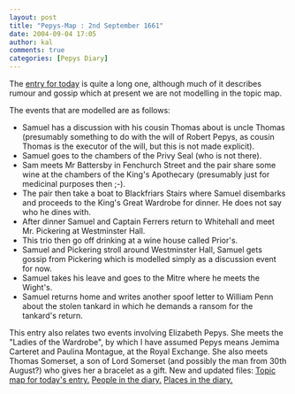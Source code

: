 ```yaml
---
layout: post
title: "Pepys-Map : 2nd September 1661"
date: 2004-09-04 17:05
author: kal
comments: true
categories: [Pepys Diary]
---
```

The <a href="http://www.pepysdiary.com/archive/1661/09/02/index.php">entry for today</a> is quite a long one, although much of it describes rumour and gossip which at present we are not modelling in the topic map.

<!--more-->
The events that are modelled are as follows:
<ul>
<li>Samuel has a discussion with his cousin Thomas about is uncle Thomas (presumably something to do with the will of Robert Pepys, as cousin Thomas is the executor of the will, but this is not made explicit).</li>
<li>Samuel goes to the chambers of the Privy Seal (who is not there).</li>
<li>Sam meets Mr Battersby in Fenchurch Street and the pair share some wine at the chambers of the King's Apothecary (presumably just for medicinal purposes then ;-).</li>
<li>The pair then take a boat to Blackfriars Stairs where Samuel disembarks and proceeds to the King's Great Wardrobe for dinner. He does not say who he dines with.</li>
<li>After dinner Samuel and Captain Ferrers return to Whitehall and meet Mr. Pickering at Westminster Hall.</li>
<li>This trio then go off drinking at a wine house called Prior's.</li>
<li>Samuel and Pickering stroll around Westminster Hall, Samuel gets gossip from Pickering which is modelled simply as a discussion event for now.</li>
<li>Samuel takes his leave and goes to the Mitre where he meets the Wight's.</li>
<li>Samuel returns home and writes another spoof letter to William Penn about the stolen tankard in which he demands a ransom for the tankard's return.</li>
</ul>
This entry also relates two events involving Elizabeth Pepys. She meets the "Ladies of the Wardrobe", by which I have assumed Pepys means Jemima Carteret and Paulina Montague, at the Royal Exchange. She also meets Thomas Somerset, a son of Lord Somerset (and possibly the man from 30th August?) who gives her a bracelet as a gift.
New and updated files:
<a href="http://www.techquila.com/blog/archives/16610902.ltm">Topic map for today's entry.</a>
<a href="http://www.techquila.com/blog/archives/pepys-diary-people.ltm">People in the diary.</a>
<a href="http://www.techquila.com/blog/archives/pepys-diary-places.ltm">Places in the diary.</a>

